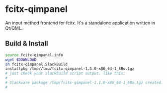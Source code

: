 # fcitx-qimpanel

An input method frontend for fcitx. It's a standalone application written in Qt/QML.

## Build & Install

```bash
source fcitx-qimpanel.info
wget $DOWNLOAD 
sh fcitx-qimpanel.SlackBuild
installpkg /tmp//tmp/fcitx-qimpanel-1.1.0-x86_64-1_SBo.tgz
# just check your slackbuild script output, like this:
#
# Slackware package /tmp/fcitx-qimpanel-1.1.0-x86_64-1_SBo.tgz created.
#
```
